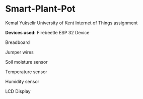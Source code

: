 # Smart-Plant-Pot

Kemal Yukselir 
University of Kent Internet of Things assignment

**Devices used:**
Firebeetle ESP 32 Device

Breadboard

Jumper wires

Soil moisture sensor

Temperature sensor

Humidity sensor

LCD Display
